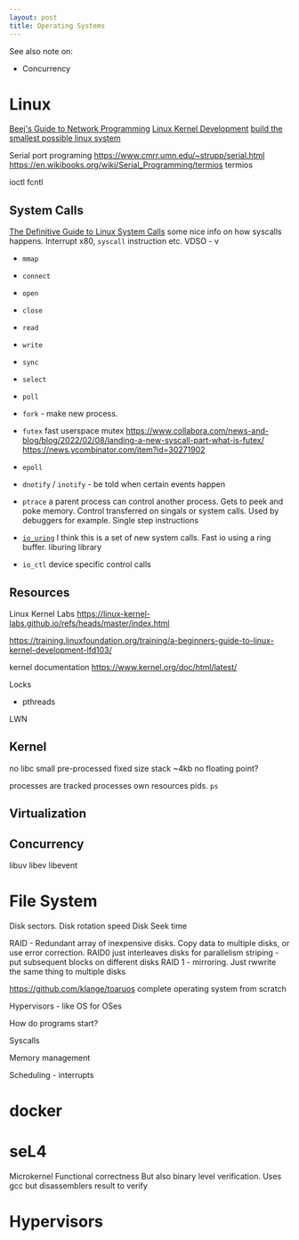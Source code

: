 ```yaml
---
layout: post
title: Operating Systems
---
```


See also note on:
- Concurrency

# Linux

[Beej's Guide to Network Programming](https://beej.us/guide/bgnet/html/)
[Linux Kernel Development](https://www.youtube.com/watch?v=598Xe7OsPuU&ab_channel=linuxhint)
[build the smallest possible linux system](https://www.youtube.com/watch?v=Sk9TatW9ino)


Serial port programing https://www.cmrr.umn.edu/~strupp/serial.html
https://en.wikibooks.org/wiki/Serial_Programming/termios termios

ioctl
fcntl

##  System Calls
[The Definitive Guide to Linux System Calls](https://blog.packagecloud.io/the-definitive-guide-to-linux-system-calls/) some nice info on how syscalls happens. Interrupt x80, `syscall` instruction etc. VDSO - v

- `mmap`
- `connect`
- `open`
- `close`
- `read`
- `write`
- `sync`

- `select`
- `poll`

- `fork` - make new process. 

- `futex` fast userspace mutex <https://www.collabora.com/news-and-blog/blog/2022/02/08/landing-a-new-syscall-part-what-is-futex/> <https://news.ycombinator.com/item?id=30271902>

- `epoll`
- `dnotify` / `inotify` - be told when certain events happen

- `ptrace` a parent process can control another process. Gets to peek and poke memory. Control transferred on singals or system calls. Used by debuggers for example. Single step instructions


- [`io_uring`](https://en.wikipedia.org/wiki/Io_uring) I think this is a set of new system calls. Fast io using a ring buffer. liburing library

- `io_ctl` device specific control calls

## Resources
Linux Kernel Labs
https://linux-kernel-labs.github.io/refs/heads/master/index.html

https://training.linuxfoundation.org/training/a-beginners-guide-to-linux-kernel-development-lfd103/

kernel documentation
https://www.kernel.org/doc/html/latest/

Locks
-  pthreads

LWN
## Kernel
no libc
small pre-processed fixed size stack ~4kb
no floating point?

processes are tracked
processes own resources
pids. `ps`


## Virtualization

## Concurrency
libuv
libev
libevent


# File System
Disk sectors.
Disk rotation speed
Disk Seek time

RAID -  Redundant array of inexpensive disks. Copy data to multiple disks, or use error correction. RAID0 just interleaves disks for parallelism
striping - put subsequent blocks on different disks
RAID 1 - mirroring. Just rwwrite the same thing to multiple disks



<https://github.com/klange/toaruos> complete operating system from scratch


Hypervisors - like OS for OSes

How do programs start?

Syscalls

Memory management

Scheduling - interrupts


# docker



# seL4
Microkernel
Functional correctness
But also binary level verification. Uses gcc but disassemblers result to verify


# Hypervisors
